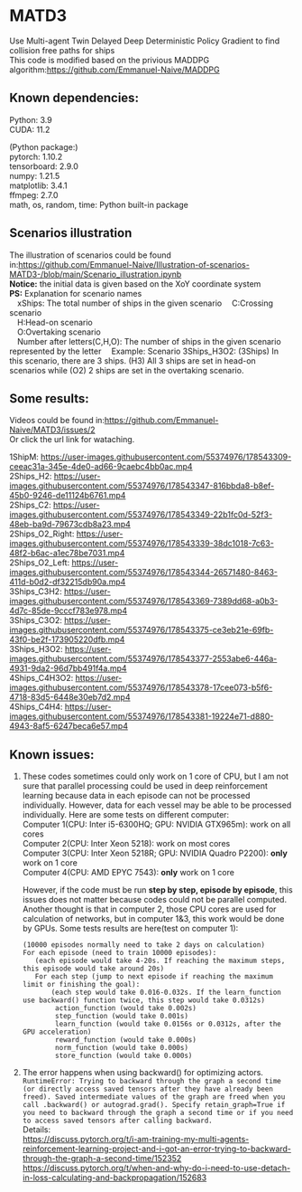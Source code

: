 # MATD3
Use Multi-agent Twin Delayed Deep Deterministic Policy Gradient to find collision free paths for ships  
This code is modified based on the privious MADDPG algorithm:https://github.com/Emmanuel-Naive/MADDPG  


## Known dependencies: 
  Python: 3.9  
  CUDA: 11.2  
  
  (Python package:)  
  pytorch: 1.10.2  
  tensorboard: 2.9.0  
  numpy: 1.21.5  
  matplotlib: 3.4.1  
  ffmpeg: 2.7.0  
  math, os, random, time: Python built-in package
## Scenarios illustration
  The illustration of scenarios could be found in:https://github.com/Emmanuel-Naive/Illustration-of-scenarios-MATD3-/blob/main/Scenario_illustration.ipynb  
  **Notice:** the initial data is given based on the XoY coordinate system  
  **PS:** Explanation for scenario names  
  &emsp;xShips: The total number of ships in the given scenario
  &emsp;C:Crossing scenario  
  &emsp;H:Head-on scenario  
  &emsp;O:Overtaking scenario  
  &emsp;Number after letters(C,H,O): The number of ships in the given scenario represented by the letter 
  &emsp;Example: Scenario 3Ships_H3O2: (3Ships) In this scenario, there are 3 ships. (H3) All 3 ships are set in head-on scenarios while (O2) 2 ships are set in the overtaking scenario.  
## Some results:
  Videos could be found in:https://github.com/Emmanuel-Naive/MATD3/issues/2  
  Or click the url link for wataching.  
  
  1ShipM: https://user-images.githubusercontent.com/55374976/178543309-ceeac31a-345e-4de0-ad66-9caebc4bb0ac.mp4  
  2Ships_H2: https://user-images.githubusercontent.com/55374976/178543347-816bbda8-b8ef-45b0-9246-de11124b6761.mp4  
  2Ships_C2: https://user-images.githubusercontent.com/55374976/178543349-22b1fc0d-52f3-48eb-ba9d-79673cdb8a23.mp4  
  2Ships_O2_Right: https://user-images.githubusercontent.com/55374976/178543339-38dc1018-7c63-48f2-b6ac-a1ec78be7031.mp4  
  2Ships_O2_Left: https://user-images.githubusercontent.com/55374976/178543344-26571480-8463-411d-b0d2-df32215db90a.mp4  
  3Ships_C3H2: https://user-images.githubusercontent.com/55374976/178543369-7389dd68-a0b3-4d7c-85de-9cccf783e978.mp4  
  3Ships_C3O2: https://user-images.githubusercontent.com/55374976/178543375-ce3eb21e-69fb-43f0-be2f-173905220dfb.mp4  
  3Ships_H3O2: https://user-images.githubusercontent.com/55374976/178543377-2553abe6-446a-4931-9da2-96d7bb491f4a.mp4  
  4Ships_C4H3O2: https://user-images.githubusercontent.com/55374976/178543378-17cee073-b5f6-4718-83d5-6448e30eb7d2.mp4  
  4Ships_C4H4: https://user-images.githubusercontent.com/55374976/178543381-19224e71-d880-4943-8af5-6247beca6e57.mp4  
## Known issues:
  1. These codes sometimes could only work on 1 core of CPU, but I am not sure that parallel processing could be used in deep reinforcement learning because data in each episode can not be processed individually. However, data for each vessel may be able to be processed individually.
      Here are some tests on different computer:  
      Computer 1(CPU: Inter i5-6300HQ; GPU: NVIDIA GTX965m): work on all cores  
      Computer 2(CPU: Inter Xeon 5218): work on most cores  
      Computer 3(CPU: Inter Xeon 5218R; GPU: NVIDIA Quadro P2200): **only** work on 1 core  
      Computer 4(CPU: AMD EPYC 7543): **only** work on 1 core  
        
     However, if the code must be run **step by step, episode by episode**, this issues does not matter because codes could not be parallel computed.  
     Another thought is that in computer 2, those CPU cores are used for calculation of networks, but in computer 1&3, this work would be done by GPUs.
     Some tests results are here(test on computer 1):  
     ```
     (10000 episodes normally need to take 2 days on calculation)  
     For each episode (need to train 10000 episodes):
        (each episode would take 4-20s. If reaching the maximum steps, this episode would take around 20s)  
        For each step (jump to next episode if reaching the maximum limit or finishing the goal): 
            (each step would take 0.016-0.032s. If the learn_function use backward() function twice, this step would take 0.0312s)  
             action_function (would take 0.002s)  
             step_function (would take 0.001s)  
             learn_function (would take 0.0156s or 0.0312s, after the GPU acceleration)  
             reward_function (would take 0.000s)  
             norm_function (would take 0.000s)  
             store_function (would take 0.000s)
  2. The error happens when using backward() for optimizing actors.  
  ```RuntimeError: Trying to backward through the graph a second time (or directly access saved tensors after they have already been freed). Saved intermediate values of the graph are freed when you call .backward() or autograd.grad(). Specify retain_graph=True if you need to backward through the graph a second time or if you need to access saved tensors after calling backward.```  
 Details:   
 https://discuss.pytorch.org/t/i-am-training-my-multi-agents-reinforcement-learning-project-and-i-got-an-error-trying-to-backward-through-the-graph-a-second-time/152352  
 https://discuss.pytorch.org/t/when-and-why-do-i-need-to-use-detach-in-loss-calculating-and-backpropagation/152683
